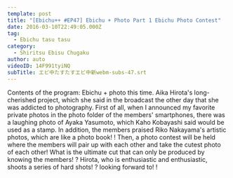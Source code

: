 ```yaml
---
template: post
title: "[Ebichu++ #EP47] Ebichu + Photo Part 1 Ebichu Photo Contest"
date: 2016-03-10T22:49:05.000Z
tag:
  - Ebichu tasu tasu
category:
  - Shiritsu Ebisu Chugaku
author: auto
videoID: 14F991tyiNQ
subTitle: エビ中たすたすエビ中新webm-subs-47.srt
---
```

Contents of the program: Ebichu + photo this time. Aika Hirota's long-cherished project, which she said in the broadcast the other day that she was addicted to photography. First of all, when I announced my favorite private photos in the photo folder of the members' smartphones, there was a laughing photo of Ayaka Yasumoto, which Kaho Kobayashi said would be used as a stamp. In addition, the members praised Riko Nakayama's artistic photos, which are like a photo book! ! Then, a photo contest will be held where the members will pair up with each other and take the cutest photo of each other! What is the ultimate cut that can only be produced by knowing the members! ? Hirota, who is enthusiastic and enthusiastic, shoots a series of hard shots! ? looking forward to! !
